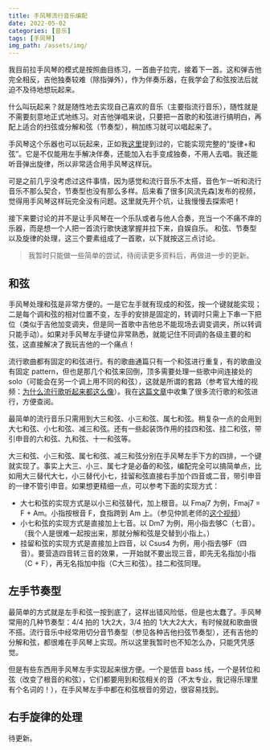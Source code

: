```yaml
---
title: 手风琴流行音乐编配
date: 2022-05-02
categories: [音乐]
tags: [手风琴]
img_path: /assets/img/
---
```


我目前拉手风琴的模式是按照曲目练习，一首曲子拉完，接着下一首。这和弹吉他完全相反，吉他独奏较难（除指弹外），作为伴奏乐器，在我学会了和弦按法后就迫不及待地想玩起来。

什么叫玩起来？就是随性地去实现自己喜欢的音乐（主要指流行音乐），随性就是不需要刻意地正式地练习。对吉他弹唱来说，只要把一首歌的和弦进行搞明白，再配上适合的扫弦或分解和弦（节奏型），稍加练习就可以唱起来了。

手风琴这个乐器也可以玩起来，正如我[这里]()提到过的，它能实现完整的“旋律+和弦”。它是不仅能用左手解决伴奏，还能加入右手变成独奏，不用人去唱。我还能听音弹出旋律，所以非常适合用手风琴这样玩。


可是之前几乎没考虑过这件事情，因为感觉和流行音乐不太搭，音色乍一听和流行音乐不那么契合，节奏型也没有那么多样。后来看了很多[风流先森]发布的视频，觉得用手风琴这样玩完全没有问题。这里就先开个坑，让我慢慢去探索吧！


接下来要讨论的并不是让手风琴在一个乐队或者与他人合奏，充当一个不痛不痒的乐器，而是想一个人把一首流行歌快速掌握并拉下来，自娱自乐。
和弦、节奏型以及旋律的处理，这三个要素组成了一首歌，以下就按这三点讨论。


> 我暂时只能做一些简单的尝试，待阅读更多资料后，再做进一步的更新。

## 和弦

手风琴处理和弦是非常方便的。一是它左手就有现成的和弦，按一个键就能实现；二是每个调和弦的相对位置不变，左手的安排是固定的，转调时只需上下串一下把位（类似于吉他加变调夹，但是同一首歌中吉他总不能现场去调变调夹，所以转调只能手动）。如果对手风琴左手键位非常熟悉，就能记住不同调的各级主要的和弦，这直接解决了我玩吉他的一个痛点！


流行歌曲都有固定的和弦进行。有的歌曲通篇只有一个和弦进行重复，有的歌曲没有固定 pattern，但也是那几个和弦来回倒，顶多需要处理一些歌中间连接处的 solo（可能会在另一个调上用不同的和弦），这就是所谓的套路（参考官大维的视频：[为什么流行歌听起来都这么像](https://www.youtube.com/watch?v=wxJImbUCyJw)）。我在[这篇文章]()中收集了很多流行歌的和弦进行，方便查阅。

最简单的流行音乐只需用到大三和弦、小三和弦、属七和弦。稍复杂一点的会用到大七和弦、小七和弦、减三和弦。还有一些起装饰作用的挂四和弦、挂二和弦，带引申音的六和弦、九和弦、十一和弦等。

大三和弦、小三和弦、属七和弦、减三和弦分别在手风琴左手下方的四排，一个键就实现了。事实上大三、小三、属七才是必备的和弦，编配完全可以搞简单点，比如用大三替代大七，小三替代小七，挂留和弦直接右手加个四音或二音，带引申音的一律不管引申音。如果想更精细一点，可以参考下面的实现方式：


- 大七和弦的实现方式是以小三和弦替代，加上根音。以 Fmaj7 为例，Fmaj7 = F + Am。小指按根音 F，食指跨到 Am 上。（参见仲凯老师的[这个视频](https://www.bilibili.com/video/BV1a5411x7hd)）
- 小七和弦的实现方式是直接加上七音。以 Dm7 为例，用小指去够C（七音）。（我个人是很难一起按出来，那就分解和弦是交替到小指上。）
- 挂留和弦的实现方式是直接加上四音，以 Csus4 为例，用小指去够F（四音）。要营造四音转三音的效果，一开始就不要出现三音，即先无名指加小指（C + F），再无名指加中指（C大三和弦）。挂二和弦同理。




## 左手节奏型

最简单的方式就是左手和弦一按到底了，这样出错风险低，但是也太蠢了。手风琴常用的几种节奏型：4/4 拍的 1大2大，3/4 拍的 1大大2大大，有时候就和歌曲很不搭。流行音乐中经常用切分音节奏型（参见各种吉他扫弦节奏型），还有吉他的分解和弦，都很难在手风琴上实现。所以这里我暂时也不知怎么办，只能凭凭感觉。

但是有些东西用手风琴左手实现起来很方便。一个是低音 bass 线，一个是转位和弦（改变了根音的和弦），它们都要用到和弦相关的音（不太专业，我记得乐理里有个名词的！），在手风琴左手中都在和弦根音的旁边，很容易找到。




## 右手旋律的处理

待更新。
